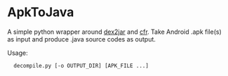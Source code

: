 # ApkToJava
A simple python wrapper around [dex2jar](https://github.com/pxb1988/dex2jar) and [cfr](http://www.benf.org/other/cfr). Take Android .apk file(s) as input and produce .java source codes as output. 

Usage:
```
  decompile.py [-o OUTPUT_DIR] [APK_FILE ...]
```
